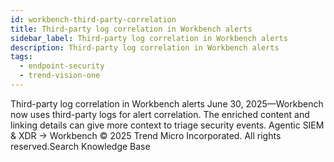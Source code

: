 ```yaml
---
id: workbench-third-party-correlation
title: Third-party log correlation in Workbench alerts
sidebar_label: Third-party log correlation in Workbench alerts
description: Third-party log correlation in Workbench alerts
tags:
  - endpoint-security
  - trend-vision-one
---
```


 Third-party log correlation in Workbench alerts June 30, 2025—Workbench now uses third-party logs for alert correlation. The enriched content and linking details can give more context to triage security events. Agentic SIEM & XDR → Workbench © 2025 Trend Micro Incorporated. All rights reserved.Search Knowledge Base